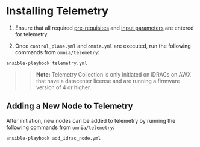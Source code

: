 # Installing Telemetry
1. Ensure that all required [pre-requisites](../PreRequisites/Telemetry_Visualization_PreReqs.md) and [input parameters](../Input_Parameter_Guide/Telemetry_Visualization_Parameters) are entered for telemetry.

2. Once `control_plane.yml` and `omnia.yml` are executed, run the following commands from `omnia/telemetry`:

`ansible-playbook telemetry.yml`

>> __Note:__ Telemetry Collection is only initiated on iDRACs on AWX that have a datacenter license and are running a firmware version of 4 or higher.

## Adding a New Node to Telemetry
After initiation, new nodes can be added to telemetry by running the following commands from `omnia/telemetry`:
		
`ansible-playbook add_idrac_node.yml`